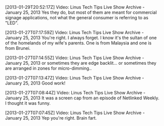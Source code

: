 [2013-01-29T20:52:17Z] Video: Linus Tech Tips Live Show Archive - January 25, 2013 
Yes they do, but most of them are meant for commercial signage applications, not what the general consumer is referring to as "LED".

[2013-01-27T07:17:59Z] Video: Linus Tech Tips Live Show Archive - January 25, 2013 
You're right.  I always forget. I know it's the sultan of one of the homelands of my wife's parents. One is from Malaysia and one is from Brunei.

[2013-01-27T07:14:55Z] Video: Linus Tech Tips Live Show Archive - January 25, 2013 
or sometimes they are edge backlit... or sometimes they are arranged in zones for micro-dimming..

[2013-01-27T07:13:47Z] Video: Linus Tech Tips Live Show Archive - January 25, 2013 
Good work!

[2013-01-27T07:08:44Z] Video: Linus Tech Tips Live Show Archive - January 25, 2013 
It was a screen cap from an episode of Netlinked Weekly. I thought it was funny.

[2013-01-27T07:07:45Z] Video: Linus Tech Tips Live Show Archive - January 25, 2013 
Yep you're right. Brain fart.

